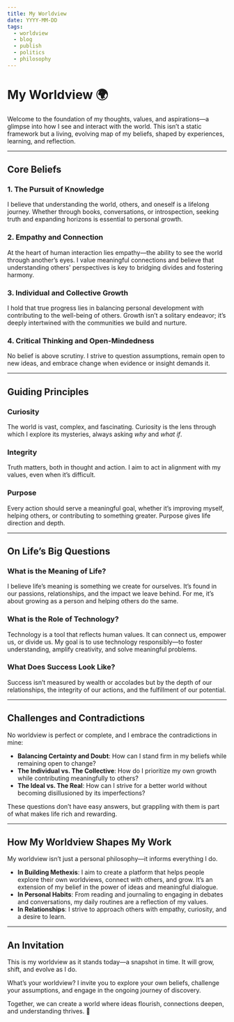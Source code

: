 ```yaml
---
title: My Worldview
date: YYYY-MM-DD
tags:
  - worldview
  - blog
  - publish
  - politics
  - philosophy
---
```

# My Worldview 🌍  
Welcome to the foundation of my thoughts, values, and aspirations—a glimpse into how I see and interact with the world. This isn’t a static framework but a living, evolving map of my beliefs, shaped by experiences, learning, and reflection.  

---

## Core Beliefs  
### 1. **The Pursuit of Knowledge**  
I believe that understanding the world, others, and oneself is a lifelong journey. Whether through books, conversations, or introspection, seeking truth and expanding horizons is essential to personal growth.  

### 2. **Empathy and Connection**  
At the heart of human interaction lies empathy—the ability to see the world through another’s eyes. I value meaningful connections and believe that understanding others' perspectives is key to bridging divides and fostering harmony.  

### 3. **Individual and Collective Growth**  
I hold that true progress lies in balancing personal development with contributing to the well-being of others. Growth isn’t a solitary endeavor; it’s deeply intertwined with the communities we build and nurture.  

### 4. **Critical Thinking and Open-Mindedness**  
No belief is above scrutiny. I strive to question assumptions, remain open to new ideas, and embrace change when evidence or insight demands it.  

---

## Guiding Principles  
### **Curiosity**  
The world is vast, complex, and fascinating. Curiosity is the lens through which I explore its mysteries, always asking *why* and *what if*.  

### **Integrity**  
Truth matters, both in thought and action. I aim to act in alignment with my values, even when it’s difficult.  

### **Purpose**  
Every action should serve a meaningful goal, whether it’s improving myself, helping others, or contributing to something greater. Purpose gives life direction and depth.  

---

## On Life’s Big Questions  
### **What is the Meaning of Life?**  
I believe life’s meaning is something we create for ourselves. It’s found in our passions, relationships, and the impact we leave behind. For me, it’s about growing as a person and helping others do the same.  

### **What is the Role of Technology?**  
Technology is a tool that reflects human values. It can connect us, empower us, or divide us. My goal is to use technology responsibly—to foster understanding, amplify creativity, and solve meaningful problems.  

### **What Does Success Look Like?**  
Success isn’t measured by wealth or accolades but by the depth of our relationships, the integrity of our actions, and the fulfillment of our potential.  

---

## Challenges and Contradictions  
No worldview is perfect or complete, and I embrace the contradictions in mine:  
- **Balancing Certainty and Doubt**: How can I stand firm in my beliefs while remaining open to change?  
- **The Individual vs. The Collective**: How do I prioritize my own growth while contributing meaningfully to others?  
- **The Ideal vs. The Real**: How can I strive for a better world without becoming disillusioned by its imperfections?  

These questions don’t have easy answers, but grappling with them is part of what makes life rich and rewarding.  

---

## How My Worldview Shapes My Work  
My worldview isn’t just a personal philosophy—it informs everything I do.  
- **In Building Methexis**: I aim to create a platform that helps people explore their own worldviews, connect with others, and grow. It’s an extension of my belief in the power of ideas and meaningful dialogue.  
- **In Personal Habits**: From reading and journaling to engaging in debates and conversations, my daily routines are a reflection of my values.  
- **In Relationships**: I strive to approach others with empathy, curiosity, and a desire to learn.  

---

## An Invitation  
This is my worldview as it stands today—a snapshot in time. It will grow, shift, and evolve as I do.  

What’s your worldview? I invite you to explore your own beliefs, challenge your assumptions, and engage in the ongoing journey of discovery.  

Together, we can create a world where ideas flourish, connections deepen, and understanding thrives. 🌱  
